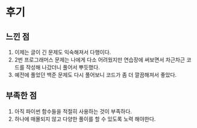 # 후기

## 느낀 점

1. 이제는 글이 긴 문제도 익숙해져서 다행이다.
2. 2번 프로그래머스 문제는 나에게 다소 어려웠지만 연습장에 써보면서 차근차근 코드를 작성해 나갔더니 풀어서 뿌듯했다.
3. 예전에 풀었던 백준 문제도 다시 풀어보니 코드가 좀 더 깔끔해져서 좋았다.

## 부족한 점

1. 아직 파이썬 함수들을 적절히 사용하는 것이 부족하다.
2. 하나에 매몰되지 않고 다양한 풀이를 할 수 있도록 노력 해야한다.